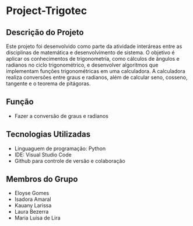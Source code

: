 # Project-Trigotec

## Descrição do Projeto 
Este projeto foi desenvolvido como parte da atividade interáreas entre as disciplinas de matemática e desenvolvimento de sistema. O objetivo é aplicar os conhecimentos de trigonometria, como cálculos de ângulos e radianos no ciclo trigonométrico, e desenvolver algoritmos que implementam funções trigonométricas em uma calculadora. A calculadora realiza conversões entre graus e radianos, além de calcular seno, cosseno, tangente e o teorema de pitágoras.
## Função
- Fazer a conversão de graus e radianos
## Tecnologias Utilizadas 
- Linguaguem de programação: Python
- IDE: Visual Studio Code
- Github para controle de versão e colaboração
## Membros do Grupo
- Eloyse Gomes
- Isadora Amaral
- Kauany Larissa
- Laura Bezerra
- Maria Luisa de Lira
